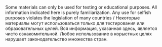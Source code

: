 Some materials can only be used for testing or educational purposes. All information indicated here is purely familiarization. Any use for selfish purposes violates the legislation of many countries / Некоторые материалы могут использоваться только для тестирования или образовательных целей. Вся информация, указанная здесь, является чисто ознакомительной. Любое использование в корыстных целях нарушает законодательство множества стран.